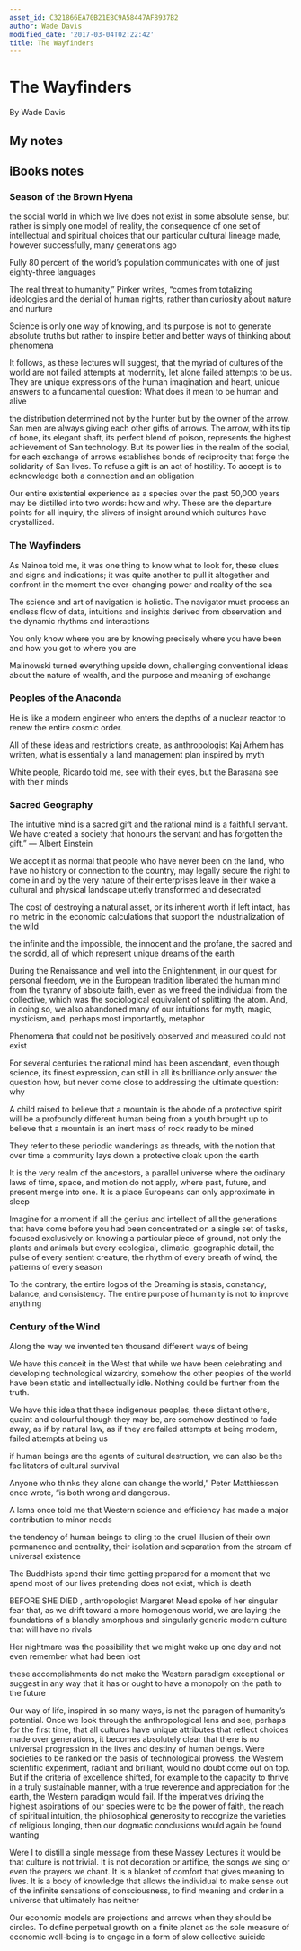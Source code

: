 ```yaml
---
asset_id: C321866EA70B21EBC9A58447AF8937B2
author: Wade Davis
modified_date: '2017-03-04T02:22:42'
title: The Wayfinders
---
```


# The Wayfinders

By Wade Davis

## My notes <a name="my_notes_dont_delete"></a>



## iBooks notes <a name="ibooks_notes_dont_delete"></a>

### Season of the Brown Hyena

the social world in which we live does not exist in some absolute sense, but rather is simply one model of reality, the consequence of one set of intellectual and spiritual choices that our particular cultural lineage made, however successfully, many generations ago

Fully 80 percent of the world’s population communicates with one of just eighty-three languages

The real threat to humanity,” Pinker writes, “comes from totalizing ideologies and the denial of human rights, rather than curiosity about nature and nurture

Science is only one way of knowing, and its purpose is not to generate absolute truths but rather to inspire better and better ways of thinking about phenomena

It follows, as these lectures will suggest, that the myriad of cultures of the world are not failed attempts at modernity, let alone failed attempts to be us. They are unique expressions of the human imagination and heart, unique answers to a fundamental question: What does it mean to be human and alive

the distribution determined not by the hunter but by the owner of the arrow. San men are always giving each other gifts of arrows. The arrow, with its tip of bone, its elegant shaft, its perfect blend of poison, represents the highest achievement of San technology. But its power lies in the realm of the social, for each exchange of arrows establishes bonds of reciprocity that forge the solidarity of San lives. To refuse a gift is an act of hostility. To accept is to acknowledge both a connection and an obligation

Our entire existential experience as a species over the past 50,000 years may be distilled into two words: how and why. These are the departure points for all inquiry, the slivers of insight around which cultures have crystallized.

### The Wayfinders

As Nainoa told me, it was one thing to know what to look for, these clues and signs and indications; it was quite another to pull it altogether and confront in the moment the ever-changing power and reality of the sea

The science and art of navigation is holistic. The navigator must process an endless flow of data, intuitions and insights derived from observation and the dynamic rhythms and interactions

You only know where you are by knowing precisely where you have been and how you got to where you are

Malinowski turned everything upside down, challenging conventional ideas about the nature of wealth, and the purpose and meaning of exchange

### Peoples of the Anaconda

He is like a modern engineer who enters the depths of a nuclear reactor to renew the entire cosmic order.

All of these ideas and restrictions create, as anthropologist Kaj Arhem has written, what is essentially a land management plan inspired by myth

White people, Ricardo told me, see with their eyes, but the Barasana see with their minds

### Sacred Geography

The intuitive mind is a sacred gift and the rational mind is a faithful servant. We have created a society that honours the servant and has forgotten the gift.” — Albert Einstein

We accept it as normal that people who have never been on the land, who have no history or connection to the country, may legally secure the right to come in and by the very nature of their enterprises leave in their wake a cultural and physical landscape utterly transformed and desecrated

The cost of destroying a natural asset, or its inherent worth if left intact, has no metric in the economic calculations that support the industrialization of the wild

the infinite and the impossible, the innocent and the profane, the sacred and the sordid, all of which represent unique dreams of the earth

During the Renaissance and well into the Enlightenment, in our quest for personal freedom, we in the European tradition liberated the human mind from the tyranny of absolute faith, even as we freed the individual from the collective, which was the sociological equivalent of splitting the atom. And, in doing so, we also abandoned many of our intuitions for myth, magic, mysticism, and, perhaps most importantly, metaphor

Phenomena that could not be positively observed and measured could not exist

For several centuries the rational mind has been ascendant, even though science, its finest expression, can still in all its brilliance only answer the question how, but never come close to addressing the ultimate question: why

A child raised to believe that a mountain is the abode of a protective spirit will be a profoundly different human being from a youth brought up to believe that a mountain is an inert mass of rock ready to be mined

They refer to these periodic wanderings as threads, with the notion that over time a community lays down a protective cloak upon the earth

It is the very realm of the ancestors, a parallel universe where the ordinary laws of time, space, and motion do not apply, where past, future, and present merge into one. It is a place Europeans can only approximate in sleep

Imagine for a moment if all the genius and intellect of all the generations that have come before you had been concentrated on a single set of tasks, focused exclusively on knowing a particular piece of ground, not only the plants and animals but every ecological, climatic, geographic detail, the pulse of every sentient creature, the rhythm of every breath of wind, the patterns of every season

To the contrary, the entire logos of the Dreaming is stasis, constancy, balance, and consistency. The entire purpose of humanity is not to improve anything

### Century of the Wind

Along the way we invented ten thousand different ways of being

We have this conceit in the West that while we have been celebrating and developing technological wizardry, somehow the other peoples of the world have been static and intellectually idle. Nothing could be further from the truth.

We have this idea that these indigenous peoples, these distant others, quaint and colourful though they may be, are somehow destined to fade away, as if by natural law, as if they are failed attempts at being modern, failed attempts at being us

if human beings are the agents of cultural destruction, we can also be the facilitators of cultural survival

Anyone who thinks they alone can change the world,” Peter Matthiessen once wrote, “is both wrong and dangerous.

A lama once told me that Western science and efficiency has made a major contribution to minor needs

the tendency of human beings to cling to the cruel illusion of their own permanence and centrality, their isolation and separation from the stream of universal existence

The Buddhists spend their time getting prepared for a moment that we spend most of our lives pretending does not exist, which is death

BEFORE SHE DIED , anthropologist Margaret Mead spoke of her singular fear that, as we drift toward a more homogenous world, we are laying the foundations of a blandly amorphous and singularly generic modern culture that will have no rivals

Her nightmare was the possibility that we might wake up one day and not even remember what had been lost

these accomplishments do not make the Western paradigm exceptional or suggest in any way that it has or ought to have a monopoly on the path to the future

Our way of life, inspired in so many ways, is not the paragon of humanity’s potential. Once we look through the anthropological lens and see, perhaps for the first time, that all cultures have unique attributes that reflect choices made over generations, it becomes absolutely clear that there is no universal progression in the lives and destiny of human beings. Were societies to be ranked on the basis of technological prowess, the Western scientific experiment, radiant and brilliant, would no doubt come out on top. But if the criteria of excellence shifted, for example to the capacity to thrive in a truly sustainable manner, with a true reverence and appreciation for the earth, the Western paradigm would fail. If the imperatives driving the highest aspirations of our species were to be the power of faith, the reach of spiritual intuition, the philosophical generosity to recognize the varieties of religious longing, then our dogmatic conclusions would again be found wanting

Were I to distill a single message from these Massey Lectures it would be that culture is not trivial. It is not decoration or artifice, the songs we sing or even the prayers we chant. It is a blanket of comfort that gives meaning to lives. It is a body of knowledge that allows the individual to make sense out of the infinite sensations of consciousness, to find meaning and order in a universe that ultimately has neither

Our economic models are projections and arrows when they should be circles. To define perpetual growth on a finite planet as the sole measure of economic well-being is to engage in a form of slow collective suicide